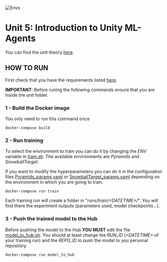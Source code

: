 ![Envs](etc/envs.jpeg)

# Unit 5: Introduction to Unity ML-Agents

You can find the unit theory [here](https://huggingface.co/deep-rl-course/unit5/introduction?fw=pt).

## HOW TO RUN

First check that you have the requirements listed [here](../README.md).

**IMPORTANT**: Before runing the following commands ensure that you are inside the unit folder.

### 1 - Build the Docker image

You only need to run this command once

    docker-compose build

### 2 - Run training

To select the environment to train you can do it by changing the *ENV* variable in [train.sh](train.sh). The available environments are *Pyramids* and *SnowballTarget*.

If you want to modify the hyperparameters you can do it in the configuration files [Pyramids_params.yaml](Pyramids_params.yaml) or [SnowballTarget_params.yaml](SnowballTarget_params.yaml) depending on the environment in which you are going to train.

    docker-compose run train
   
Each training run will create a folder in "*runs/train/\<DATETIME\>/*". You will find there the experiment outputs (parameters used, model checkpoints...).
    
### 3 - Push the trained model to the Hub

Before pushing the model to the Hub **YOU MUST** edit the file [model_to_hub.sh](model_to_hub.sh). You should at least change the *RUN_ID* (*\<DATETIME\>* of your training run) and the *REPO_ID* to push the model to you personal repository.

    docker-compose run model_to_hub
